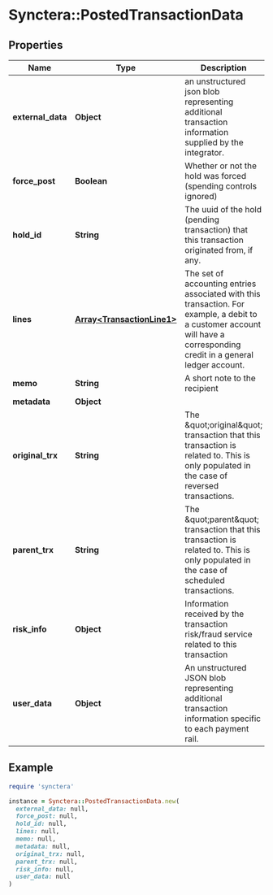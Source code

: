 # Synctera::PostedTransactionData

## Properties

| Name | Type | Description | Notes |
| ---- | ---- | ----------- | ----- |
| **external_data** | **Object** | an unstructured json blob representing additional transaction information supplied by the integrator. | [optional] |
| **force_post** | **Boolean** | Whether or not the hold was forced (spending controls ignored) |  |
| **hold_id** | **String** | The uuid of the hold (pending transaction) that this transaction originated from, if any. | [optional] |
| **lines** | [**Array&lt;TransactionLine1&gt;**](TransactionLine1.md) | The set of accounting entries associated with this transaction. For example, a debit to a customer account will have a corresponding credit in a general ledger account. |  |
| **memo** | **String** | A short note to the recipient |  |
| **metadata** | **Object** |  |  |
| **original_trx** | **String** | The \&quot;original\&quot; transaction that this transaction is related to. This is only populated in the case of reversed transactions. | [optional] |
| **parent_trx** | **String** | The \&quot;parent\&quot; transaction that this transaction is related to. This is only populated in the case of scheduled transactions. | [optional] |
| **risk_info** | **Object** | Information received by the transaction risk/fraud service related to this transaction | [optional] |
| **user_data** | **Object** | An unstructured JSON blob representing additional transaction information specific to each payment rail. | [optional] |

## Example

```ruby
require 'synctera'

instance = Synctera::PostedTransactionData.new(
  external_data: null,
  force_post: null,
  hold_id: null,
  lines: null,
  memo: null,
  metadata: null,
  original_trx: null,
  parent_trx: null,
  risk_info: null,
  user_data: null
)
```

